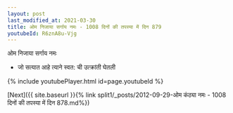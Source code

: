 ```yaml
---
layout: post
last_modified_at: 2021-03-30
title: ओम निजाया सर्गाय नमः - 1008 दिनों की तपस्या में दिन 879
youtubeId: R6znA8u-Vjg
---
```

 
 
 ओम निजाया सर्गाय नमः  
 
 -  जो सत्यात आहे त्याने स्वत: ची उत्क्रांती घेतली 
 
  
 
  
 
 
 
 
 
 


{% include youtubePlayer.html id=page.youtubeId %}
 
[Next]({{ site.baseurl }}{% link  split1/_posts/2012-09-29-ओम कंठ्या नमः - 1008 दिनों की तपस्या में दिन 878.md%})
 
